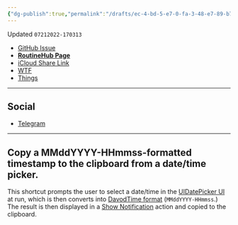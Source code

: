 ```yaml
---
{"dg-publish":true,"permalink":"/drafts/ec-4-bd-5-e7-0-fa-3-48-e7-89-b7-31754-d9-e561-d-2/","dgHomeLink":true,"dgPassFrontmatter":false}
---
```


Updated `07212022-170313`

- [GitHub Issue](https://github.com/extratone/i/issues/225)
- [**RoutineHub Page**](https://routinehub.co/shortcut/12603/)
- [iCloud Share Link](https://www.icloud.com/shortcuts/a2a63095005b43d480906fa74688e7e0)
- [WTF](https://davidblue.wtf/drafts/EC4BD5E7-0FA3-48E7-89B7-31754D9E561D.html)
- [Things](things:///show?id=7kA5QJE3dyRNRcPfJPvBw8)

---

## Social

- [Telegram](https://t.me/extratone/12351)

---

## Copy a MMddYYYY-HHmmss-formatted timestamp to the clipboard from a date/time picker.

This shortcut prompts the user to select a date/time in the [UIDatePicker UI](https://www.andyibanez.com/posts/new-uidatepicker-ios14/) at run, which is then converts into [DavodTime format](https://github.com/extratone/bilge/wiki/DavodTime) (`MMddYYYY-HHmmss`.) The result is then displayed in a [Show Notification](https://www.matthewcassinelli.com/actions/show-notification/) action and copied to the clipboard.
